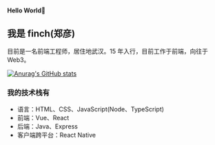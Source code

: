 #### Hello World👏
## 我是 finch(郑彦)

目前是一名前端工程师，居住地武汉。15 年入行，目前工作于前端，向往于 Web3。

[![Anurag's GitHub stats](https://github-readme-stats.vercel.app/api?username=finch001)](https://github.com/anuraghazra/github-readme-stats)


### 我的技术栈有
- 语言：HTML、CSS、JavaScript(Node、TypeScript)
- 前端：Vue、React
- 后端：Java、Express
- 客户端跨平台：React Native

<!---
finch001/finch001 is a ✨ special ✨ repository because its `README.md` (this file) appears on your GitHub profile.
You can click the Preview link to take a look at your changes.
--->
